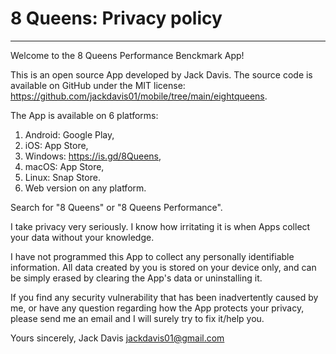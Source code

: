 
# 8 Queens: Privacy policy

---------------------------------

Welcome to the 8 Queens Performance Benckmark App!

This is an open source App developed by Jack Davis. The source code is available on GitHub under the MIT license: <https://github.com/jackdavis01/mobile/tree/main/eightqueens>.

The App is available on 6 platforms:

1. Android: Google Play,
2. iOS: App Store,
3. Windows: <https://is.gd/8Queens>,
4. macOS: App Store,
5. Linux: Snap Store.
6. Web version on any platform.

Search for "8 Queens" or "8 Queens Performance".

I take privacy very seriously. I know how irritating it is when Apps collect your data without your knowledge.

I have not programmed this App to collect any personally identifiable information. All data created by you is stored on your device only, and can be simply erased by clearing the App's data or uninstalling it.

If you find any security vulnerability that has been inadvertently caused by me, or have any question regarding how the App protects your privacy, please send me an email and I will surely try to fix it/help you.

Yours sincerely,
Jack Davis
jackdavis01@gmail.com
